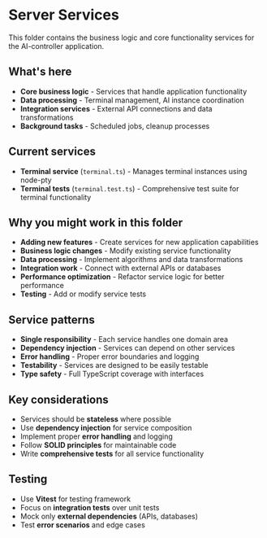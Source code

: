 # Server Services

This folder contains the business logic and core functionality services for the AI-controller application.

## What's here

- **Core business logic** - Services that handle application functionality
- **Data processing** - Terminal management, AI instance coordination
- **Integration services** - External API connections and data transformations
- **Background tasks** - Scheduled jobs, cleanup processes

## Current services

- **Terminal service** (`terminal.ts`) - Manages terminal instances using node-pty
- **Terminal tests** (`terminal.test.ts`) - Comprehensive test suite for terminal functionality

## Why you might work in this folder

- **Adding new features** - Create services for new application capabilities
- **Business logic changes** - Modify existing service functionality
- **Data processing** - Implement algorithms and data transformations
- **Integration work** - Connect with external APIs or databases
- **Performance optimization** - Refactor service logic for better performance
- **Testing** - Add or modify service tests

## Service patterns

- **Single responsibility** - Each service handles one domain area
- **Dependency injection** - Services can depend on other services
- **Error handling** - Proper error boundaries and logging
- **Testability** - Services are designed to be easily testable
- **Type safety** - Full TypeScript coverage with interfaces

## Key considerations

- Services should be **stateless** where possible
- Use **dependency injection** for service composition
- Implement proper **error handling** and logging
- Follow **SOLID principles** for maintainable code
- Write **comprehensive tests** for all service functionality

## Testing

- Use **Vitest** for testing framework
- Focus on **integration tests** over unit tests
- Mock only **external dependencies** (APIs, databases)
- Test **error scenarios** and edge cases
